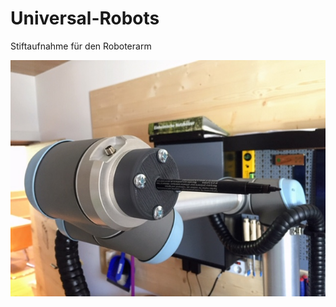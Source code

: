# Universal-Robots
Stiftaufnahme für den Roboterarm

![imgage](https://github.com/frankyhub/Universal-Robots/blob/main/Stiftaufnahme/Stiftaufnahme.JPG)
